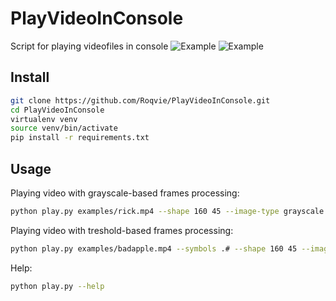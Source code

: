 # PlayVideoInConsole

Script for playing videofiles in console
![Example](https://github.com/Roqvie/PlayVideoInConsole/blob/main/examples/image.png?raw=true)
![Example](https://github.com/Roqvie/PlayVideoInConsole/blob/main/examples/image_2.png?raw=true)
## Install
```sh
git clone https://github.com/Roqvie/PlayVideoInConsole.git
cd PlayVideoInConsole
virtualenv venv
source venv/bin/activate
pip install -r requirements.txt
```
## Usage

Playing video with grayscale-based frames processing:
```sh
python play.py examples/rick.mp4 --shape 160 45 --image-type grayscale
```
Playing video with treshold-based frames processing:
```sh
python play.py examples/badapple.mp4 --symbols .# --shape 160 45 --image-type treshold --treshold 127
```
Help:
```sh
python play.py --help
```

